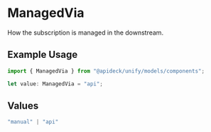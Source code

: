 # ManagedVia

How the subscription is managed in the downstream.

## Example Usage

```typescript
import { ManagedVia } from "@apideck/unify/models/components";

let value: ManagedVia = "api";
```

## Values

```typescript
"manual" | "api"
```